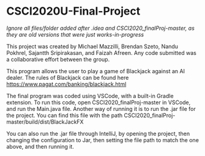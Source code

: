 # CSCI2020U-Final-Project
*Ignore all files/folder added after .idea and CSCI2020_finalProj-master, as they are old versions that were just works-in-progress*

This project was created by Michael Mazzilli, Brendan Szeto, Nandu Pokhrel, Sajantth Sripirakasan, and Faizah Afreen.
Any code submitted was a collaborative effort between the group.

This program allows the user to play a game of Blackjack against an AI dealer. The rules of Blackjack can be found here https://www.pagat.com/banking/blackjack.html

The final program was coded using VSCode, with a built-in Gradle extension. To run this code, open CSCI2020_finalProj-master in VSCode, and run the Main.java file. Another way of running it is to run the .jar file for the project. You can find this file with the path CSCI2020_finalProj-master/build/dist/BlackJackFX

You can also run the .jar file through IntelliJ, by opening the project, then changing the configuration to Jar, then setting the file path to match the one above, and then running it.
